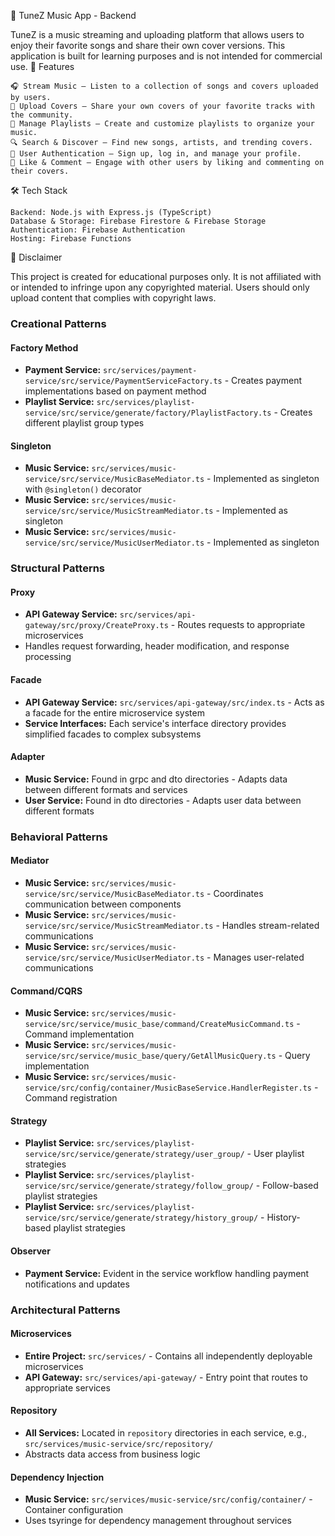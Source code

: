🎵 TuneZ Music App - Backend

TuneZ is a music streaming and uploading platform that allows users to enjoy their favorite songs and share their own cover versions. This application is built for learning purposes and is not intended for commercial use.
📌 Features

    🎧 Stream Music – Listen to a collection of songs and covers uploaded by users.
    🎤 Upload Covers – Share your own covers of your favorite tracks with the community.
    📂 Manage Playlists – Create and customize playlists to organize your music.
    🔍 Search & Discover – Find new songs, artists, and trending covers.
    👤 User Authentication – Sign up, log in, and manage your profile.
    💬 Like & Comment – Engage with other users by liking and commenting on their covers.

🛠️ Tech Stack

    Backend: Node.js with Express.js (TypeScript)
    Database & Storage: Firebase Firestore & Firebase Storage
    Authentication: Firebase Authentication
    Hosting: Firebase Functions

📜 Disclaimer

This project is created for educational purposes only. It is not affiliated with or intended to infringe upon any copyrighted material. Users should only upload content that complies with copyright laws.

### Creational Patterns

#### Factory Method
- **Payment Service:** `src/services/payment-service/src/service/PaymentServiceFactory.ts` - Creates payment implementations based on payment method
- **Playlist Service:** `src/services/playlist-service/src/service/generate/factory/PlaylistFactory.ts` - Creates different playlist group types

#### Singleton
- **Music Service:** `src/services/music-service/src/service/MusicBaseMediator.ts` - Implemented as singleton with `@singleton()` decorator
- **Music Service:** `src/services/music-service/src/service/MusicStreamMediator.ts` - Implemented as singleton
- **Music Service:** `src/services/music-service/src/service/MusicUserMediator.ts` - Implemented as singleton

### Structural Patterns

#### Proxy
- **API Gateway Service:** `src/services/api-gateway/src/proxy/CreateProxy.ts` - Routes requests to appropriate microservices
- Handles request forwarding, header modification, and response processing

#### Facade
- **API Gateway Service:** `src/services/api-gateway/src/index.ts` - Acts as a facade for the entire microservice system
- **Service Interfaces:** Each service's interface directory provides simplified facades to complex subsystems

#### Adapter
- **Music Service:** Found in grpc and dto directories - Adapts data between different formats and services
- **User Service:** Found in dto directories - Adapts user data between different formats

### Behavioral Patterns

#### Mediator
- **Music Service:** `src/services/music-service/src/service/MusicBaseMediator.ts` - Coordinates communication between components
- **Music Service:** `src/services/music-service/src/service/MusicStreamMediator.ts` - Handles stream-related communications
- **Music Service:** `src/services/music-service/src/service/MusicUserMediator.ts` - Manages user-related communications

#### Command/CQRS
- **Music Service:** `src/services/music-service/src/service/music_base/command/CreateMusicCommand.ts` - Command implementation
- **Music Service:** `src/services/music-service/src/service/music_base/query/GetAllMusicQuery.ts` - Query implementation
- **Music Service:** `src/services/music-service/src/config/container/MusicBaseService.HandlerRegister.ts` - Command registration

#### Strategy
- **Playlist Service:** `src/services/playlist-service/src/service/generate/strategy/user_group/` - User playlist strategies
- **Playlist Service:** `src/services/playlist-service/src/service/generate/strategy/follow_group/` - Follow-based playlist strategies
- **Playlist Service:** `src/services/playlist-service/src/service/generate/strategy/history_group/` - History-based playlist strategies

#### Observer
- **Payment Service:** Evident in the service workflow handling payment notifications and updates

### Architectural Patterns

#### Microservices
- **Entire Project:** `src/services/` - Contains all independently deployable microservices
- **API Gateway:** `src/services/api-gateway/` - Entry point that routes to appropriate services

#### Repository
- **All Services:** Located in `repository` directories in each service, e.g., `src/services/music-service/src/repository/`
- Abstracts data access from business logic

#### Dependency Injection
- **Music Service:** `src/services/music-service/src/config/container/` - Container configuration
- Uses tsyringe for dependency management throughout services
